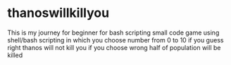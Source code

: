 # thanoswillkillyou
This is my journey for beginner for bash scripting  small code game using shell/bash scripting in which you choose number from 0 to 10 if you guess right   thanos will not kill you  if you choose wrong half of population will be killed
